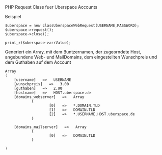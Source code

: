 PHP Request Class fuer Uberspace Accounts

Beispiel

	$uberspace = new classUberspaceWebRequest(USERNAME,PASSWORD);
	$uberspace->request();
	$uberspace->close();

	print_r($uberspace->arrValue);

	
Generiert ein Array, mit dem Buntzernamen, der zugeorndete Host, angebundene Web- und MailDomains, dem eingestellten Wunschpreis und dem Guthaben auf dem Account

	Array
	(
        [username]   =>   USERNAME
        [wunschpreis]   =>   3.00
        [guthaben]   =>   2.00
        [hostname]   =>   HOST.uberspace.de
        [domains_webserver]   =>   Array
                (
                        [0]   =>   *.DOMAIN.TLD
                        [1]   =>   DOMAIN.TLD
                        [2]   =>   *.USERNAME.HOST.uberspace.de
                )

        [domains_mailserver]   =>   Array
                (
                        [0]   =>   DOMAIN.TLD
                )

	)
